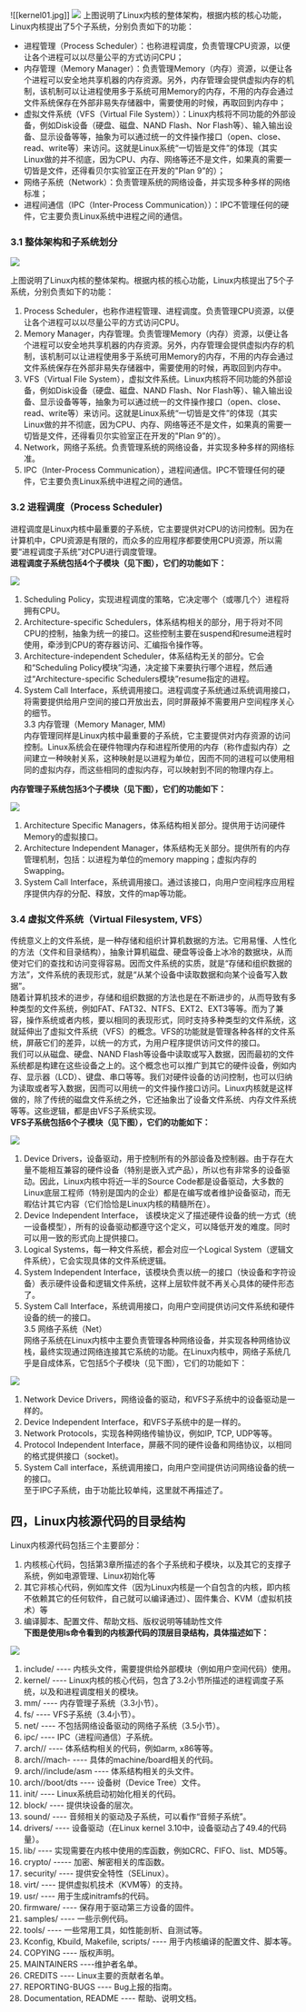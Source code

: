 ![[kernel01.jpg]]
![](https://pic4.zhimg.com/80/v2-52cdc054e6571065367b8af733bccbff_720w.webp)
上图说明了Linux内核的整体架构，根据内核的核心功能，Linux内核提出了5个子系统，分别负责如下的功能：

- 进程管理（Process Scheduler）：也称进程调度，负责管理CPU资源，以便让各个进程可以以尽量公平的方式访问CPU；
- 内存管理（Memory Manager）：负责管理Memory（内存）资源，以便让各个进程可以安全地共享机器的内存资源。另外，内存管理会提供虚拟内存的机制，该机制可以让进程使用多于系统可用Memory的内存，不用的内存会通过文件系统保存在外部非易失存储器中，需要使用的时候，再取回到内存中；
- 虚拟文件系统（VFS（Virtual File System））：Linux内核将不同功能的外部设备，例如Disk设备（硬盘、磁盘、NAND Flash、Nor Flash等）、输入输出设备、显示设备等等，抽象为可以通过统一的文件操作接口（open、close、read、write等）来访问。这就是Linux系统“一切皆是文件”的体现（其实Linux做的并不彻底，因为CPU、内存、网络等还不是文件，如果真的需要一切皆是文件，还得看贝尔实验室正在开发的"Plan 9”的）；
- 网络子系统（Network）：负责管理系统的网络设备，并实现多种多样的网络标准； 
- 进程间通信（IPC（Inter-Process Communication））：IPC不管理任何的硬件，它主要负责Linux系统中进程之间的通信。


### 3.1 整体架构和子系统划分  

![](https://pic4.zhimg.com/80/v2-52cdc054e6571065367b8af733bccbff_720w.webp)

  
上图说明了Linux内核的整体架构。根据内核的核心功能，Linux内核提出了5个子系统，分别负责如下的功能：  
1. Process Scheduler，也称作进程管理、进程调度。负责管理CPU资源，以便让各个进程可以以尽量公平的方式访问CPU。  
2. Memory Manager，内存管理。负责管理Memory（内存）资源，以便让各个进程可以安全地共享机器的内存资源。另外，内存管理会提供虚拟内存的机制，该机制可以让进程使用多于系统可用Memory的内存，不用的内存会通过文件系统保存在外部非易失存储器中，需要使用的时候，再取回到内存中。  
3. VFS（Virtual File System），虚拟文件系统。Linux内核将不同功能的外部设备，例如Disk设备（硬盘、磁盘、NAND Flash、Nor Flash等）、输入输出设备、显示设备等等，抽象为可以通过统一的文件操作接口（open、close、read、write等）来访问。这就是Linux系统“一切皆是文件”的体现（其实Linux做的并不彻底，因为CPU、内存、网络等还不是文件，如果真的需要一切皆是文件，还得看贝尔实验室正在开发的"Plan 9”的）。  
4. Network，网络子系统。负责管理系统的网络设备，并实现多种多样的网络标准。  
5. IPC（Inter-Process Communication），进程间通信。IPC不管理任何的硬件，它主要负责Linux系统中进程之间的通信。

### 3.2 进程调度（Process Scheduler)

进程调度是Linux内核中最重要的子系统，它主要提供对CPU的访问控制。因为在计算机中，CPU资源是有限的，而众多的应用程序都要使用CPU资源，所以需要“进程调度子系统”对CPU进行调度管理。  
**进程调度子系统包括4个子模块（见下图），它们的功能如下：**  

![](https://pic1.zhimg.com/80/v2-e91ce13f5a171b3af45cd74043c8e64c_720w.webp)

  
1. Scheduling Policy，实现进程调度的策略，它决定哪个（或哪几个）进程将拥有CPU。  
2. Architecture-specific Schedulers，体系结构相关的部分，用于将对不同CPU的控制，抽象为统一的接口。这些控制主要在suspend和resume进程时使用，牵涉到CPU的寄存器访问、汇编指令操作等。  
3. Architecture-independent Scheduler，体系结构无关的部分。它会和“Scheduling Policy模块”沟通，决定接下来要执行哪个进程，然后通过“Architecture-specific Schedulers模块”resume指定的进程。  
4. System Call Interface，系统调用接口。进程调度子系统通过系统调用接口，将需要提供给用户空间的接口开放出去，同时屏蔽掉不需要用户空间程序关心的细节。  
3.3 内存管理（Memory Manager, MM)  
内存管理同样是Linux内核中最重要的子系统，它主要提供对内存资源的访问控制。Linux系统会在硬件物理内存和进程所使用的内存（称作虚拟内存）之间建立一种映射关系，这种映射是以进程为单位，因而不同的进程可以使用相同的虚拟内存，而这些相同的虚拟内存，可以映射到不同的物理内存上。

**内存管理子系统包括3个子模块（见下图），它们的功能如下：**  

![](https://pic1.zhimg.com/80/v2-367c1e3b65e2c49b2989faad4a50c360_720w.webp)

  
1. Architecture Specific Managers，体系结构相关部分。提供用于访问硬件Memory的虚拟接口。  
2. Architecture Independent Manager，体系结构无关部分。提供所有的内存管理机制，包括：以进程为单位的memory mapping；虚拟内存的Swapping。  
3. System Call Interface，系统调用接口。通过该接口，向用户空间程序应用程序提供内存的分配、释放，文件的map等功能。

### 3.4 虚拟文件系统（Virtual Filesystem, VFS）

传统意义上的文件系统，是一种存储和组织计算机数据的方法。它用易懂、人性化的方法（文件和目录结构），抽象计算机磁盘、硬盘等设备上冰冷的数据块，从而使对它们的查找和访问变得容易。因而文件系统的实质，就是“存储和组织数据的方法”，文件系统的表现形式，就是“从某个设备中读取数据和向某个设备写入数据”。  
随着计算机技术的进步，存储和组织数据的方法也是在不断进步的，从而导致有多种类型的文件系统，例如FAT、FAT32、NTFS、EXT2、EXT3等等。而为了兼容，操作系统或者内核，要以相同的表现形式，同时支持多种类型的文件系统，这就延伸出了虚拟文件系统（VFS）的概念。VFS的功能就是管理各种各样的文件系统，屏蔽它们的差异，以统一的方式，为用户程序提供访问文件的接口。  
我们可以从磁盘、硬盘、NAND Flash等设备中读取或写入数据，因而最初的文件系统都是构建在这些设备之上的。这个概念也可以推广到其它的硬件设备，例如内存、显示器（LCD）、键盘、串口等等。我们对硬件设备的访问控制，也可以归纳为读取或者写入数据，因而可以用统一的文件操作接口访问。Linux内核就是这样做的，除了传统的磁盘文件系统之外，它还抽象出了设备文件系统、内存文件系统等等。这些逻辑，都是由VFS子系统实现。  
**VFS子系统包括6个子模块（见下图），它们的功能如下：**

![](https://pic1.zhimg.com/80/v2-609e277dbb82e1ea76edbb6219632540_720w.webp)

  
1. Device Drivers，设备驱动，用于控制所有的外部设备及控制器。由于存在大量不能相互兼容的硬件设备（特别是嵌入式产品），所以也有非常多的设备驱动。因此，Linux内核中将近一半的Source Code都是设备驱动，大多数的Linux底层工程师（特别是国内的企业）都是在编写或者维护设备驱动，而无暇估计其它内容（它们恰恰是Linux内核的精髓所在）。  
2. Device Independent Interface， 该模块定义了描述硬件设备的统一方式（统一设备模型），所有的设备驱动都遵守这个定义，可以降低开发的难度。同时可以用一致的形式向上提供接口。  
3. Logical Systems，每一种文件系统，都会对应一个Logical System（逻辑文件系统），它会实现具体的文件系统逻辑。  
4. System Independent Interface，该模块负责以统一的接口（快设备和字符设备）表示硬件设备和逻辑文件系统，这样上层软件就不再关心具体的硬件形态了。  
5. System Call Interface，系统调用接口，向用户空间提供访问文件系统和硬件设备的统一的接口。  
3.5 网络子系统（Net）  
网络子系统在Linux内核中主要负责管理各种网络设备，并实现各种网络协议栈，最终实现通过网络连接其它系统的功能。在Linux内核中，网络子系统几乎是自成体系，它包括5个子模块（见下图），它们的功能如下：  

![](https://pic3.zhimg.com/80/v2-784345aace76acd75f415b61635e2c46_720w.webp)

  
1. Network Device Drivers，网络设备的驱动，和VFS子系统中的设备驱动是一样的。  
2. Device Independent Interface，和VFS子系统中的是一样的。  
3. Network Protocols，实现各种网络传输协议，例如IP, TCP, UDP等等。  
4. Protocol Independent Interface，屏蔽不同的硬件设备和网络协议，以相同的格式提供接口（socket)。  
5. System Call interface，系统调用接口，向用户空间提供访问网络设备的统一的接口。  
至于IPC子系统，由于功能比较单纯，这里就不再描述了。

## 四，Linux内核源代码的目录结构

Linux内核源代码包括三个主要部分：  
1. 内核核心代码，包括第3章所描述的各个子系统和子模块，以及其它的支撑子系统，例如电源管理、Linux初始化等  
2. 其它非核心代码，例如库文件（因为Linux内核是一个自包含的内核，即内核不依赖其它的任何软件，自己就可以编译通过）、固件集合、KVM（虚拟机技术）等  
3. 编译脚本、配置文件、帮助文档、版权说明等辅助性文件  
**下图是使用ls命令看到的内核源代码的顶层目录结构，具体描述如下：**  

![](https://pic4.zhimg.com/80/v2-bb926260267cf97371e235cbc7715ffb_720w.webp)

  

1.  include/ ---- 内核头文件，需要提供给外部模块（例如用户空间代码）使用。
2.  kernel/ ---- Linux内核的核心代码，包含了3.2小节所描述的进程调度子系统，以及和进程调度相关的模块。
3.  mm/ ---- 内存管理子系统（3.3小节）。
4.  fs/ ---- VFS子系统（3.4小节）。
5.  net/ ---- 不包括网络设备驱动的网络子系统（3.5小节）。
6.  ipc/ ---- IPC（进程间通信）子系统。
7.  arch// ---- 体系结构相关的代码，例如arm, x86等等。
8.  arch//mach- ---- 具体的machine/board相关的代码。
9.  arch//include/asm ---- 体系结构相关的头文件。
10.  arch//boot/dts ---- 设备树（Device Tree）文件。
11.  init/ ---- Linux系统启动初始化相关的代码。
12.  block/ ---- 提供块设备的层次。
13.  sound/ ---- 音频相关的驱动及子系统，可以看作“音频子系统”。
14.  drivers/ ---- 设备驱动（在Linux kernel 3.10中，设备驱动占了49.4的代码量）。
15.  lib/ ---- 实现需要在内核中使用的库函数，例如CRC、FIFO、list、MD5等。
16.  crypto/ ----- 加密、解密相关的库函数。
17.  security/ ---- 提供安全特性（SELinux）。
18.  virt/ ---- 提供虚拟机技术（KVM等）的支持。
19.  usr/ ---- 用于生成initramfs的代码。
20.  firmware/ ---- 保存用于驱动第三方设备的固件。
21.  samples/ ---- 一些示例代码。
22.  tools/ ---- 一些常用工具，如性能剖析、自测试等。
23.  Kconfig, Kbuild, Makefile, scripts/ ---- 用于内核编译的配置文件、脚本等。
24.  COPYING ---- 版权声明。
25.  MAINTAINERS ----维护者名单。
26.  CREDITS ---- Linux主要的贡献者名单。
27.  REPORTING-BUGS ---- Bug上报的指南。
28.  Documentation, README ---- 帮助、说明文档。